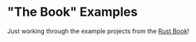 # "The Book" Examples

Just working through the example projects from the [Rust Book](https://doc.rust-lang.org/book/)!
